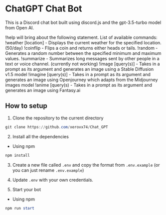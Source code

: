 # ChatGPT Chat Bot

This is a Discord chat bot built using discord.js and the gpt-3.5-turbo model from Open AI. 

!help will bring about the following statement.
List of available commands:
!weather [location] - Displays the current weather for the specified location. (50/day)
!coinflip - Flips a coin and returns either heads or tails.
!random - Generates a random number between the specified minimum and maximum values.
!summarize - Summarizes long messages sent by other people in a text or voice channel. (currently not working)
!image [query(s)] - Takes in a prompt as its argument and generates an image using a Stable Diffusion v1.5 model
!imagine [query(s)] - Takes in a prompt as its argument and generates an image using Openjourney which adapts from the Midjourney images model
!anime [query(s) - Takes in a prompt as its argument and generates an image using Fantasy.ai


## How to setup

1. Clone the repository to the current directory

```powershell
git clone https://github.com/xerovx74/Chat_GPT 
```

2. Install all the dependencies

- Using npm
```powershell
npm install
```

3. Create a new file called `.env` and copy the format from `.env.example` (or you can just rename `.env.example`)

4. Update `.env` with your own credentials.

5. Start your bot

- Using npm
```powershell
npm run start
```
